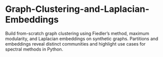 # Graph-Clustering-and-Laplacian-Embeddings
Build from-scratch graph clustering using Fiedler’s method, maximum modularity, and Laplacian embeddings on synthetic graphs. Partitions and embeddings reveal distinct communities and highlight use cases for spectral methods in Python.
